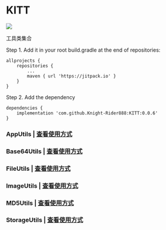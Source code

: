 # KITT
[![](https://jitpack.io/v/Knight-Rider888/KITT.svg)](https://jitpack.io/#Knight-Rider888/KITT)

工具类集合

Step 1. Add it in your root build.gradle at the end of repositories:
```
allprojects {
    repositories {
        ...
        maven { url 'https://jitpack.io' }
    }
}
```
Step 2. Add the dependency
```
dependencies {
    implementation 'com.github.Knight-Rider888:KITT:0.0.6'
}
```


### AppUtils | [查看使用方式](https://github.com/Knight-Rider888/KITT/blob/main/README-AppUtils.md)

### Base64Utils | [查看使用方式](https://github.com/Knight-Rider888/KITT/blob/main/README-Base64Utils.md)

### FileUtils | [查看使用方式](https://github.com/Knight-Rider888/KITT/blob/main/README-FileUtils.md)

### ImageUtils | [查看使用方式](https://github.com/Knight-Rider888/KITT/blob/main/README-ImageUtils.md)

### MD5Utils | [查看使用方式](https://github.com/Knight-Rider888/KITT/blob/main/README-MD5Utils.md)

### StorageUtils | [查看使用方式](https://github.com/Knight-Rider888/KITT/blob/main/README-StorageUtils.md)



